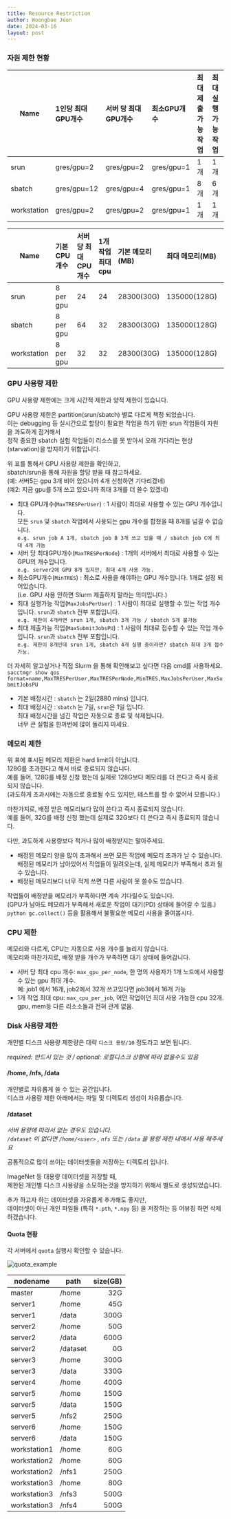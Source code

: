 ```yaml
---
title: Resource Restriction
author: Woongbae Jeon
date: 2024-03-16
layout: post
---
```


### 자원 제한 현황

|Name | 1인당 최대GPU개수 | 서버 당 최대GPU개수 | 최소GPU개수 | 최대 제출가능 작업 | 최대 실행가능 작업 |  
|----|:---|:---|:---|:---|:---|  
|srun    |   gres/gpu=2 | gres/gpu=2 | gres/gpu=1 | 1개 | 1개 |
|sbatch  |   gres/gpu=12 | gres/gpu=4 | gres/gpu=1 | 8개 | 6개 |
|workstation  |  gres/gpu=2 | gres/gpu=2 | gres/gpu=1 | 1개 | 1개 |

|Name | 기본 CPU개수 | 서버당 최대CPU개수 | 1개 작업 최대 cpu | 기본 메모리(MB) | 최대 메모리(MB) | 기본 배정 시간 | 최대 배정 시간|  
|----|:---|:---|:---|:---|:---|:---|:---|
|srun  | 8 per gpu|24|24| 28300(30G)|135000(128G)| 없음| 1440(1day)|
|sbatch| 8 per gpu|64|32| 28300(30G)|135000(128G)| 2880(2days)| 10080(7days)|
|workstation | 8 per gpu|32|32| 28300(30G)|135000(128G)| 2880(2days)| 4320(3days)|

### GPU 사용량 제한

GPU 사용량 제한에는 크게 시간적 제한과 양적 제한이 있습니다.

GPU 사용량 제한은 partition(srun/sbatch) 별로 다르게 책정 되었습니다.  
이는 debugging 등 실시간으로 할당이 필요한 작업을 하기 위한 srun 작업들이 자원을 과도하게 점거해서  
정작 중요한 sbatch 실험 작업들이 리소스를 못 받아서 오래 기다리는 현상(starvation)을 방지하기 위함입니다.

위 표를 통해서 GPU 사용량 제한을 확인하고,  
sbatch/srun을 통해 자원을 할당 받을 때 참고하세요.  
(예: 서버5는 gpu 3개 비어 있으니까 4개 신청하면 기다리겠네)  
(예2: 지금 gpu를 5개 쓰고 있으니까 최대 3개를 더 쓸수 있겠네) 

- 최대 GPU개수(`MaxTRESPerUser`) : 1 사람이 최대로 사용할 수 있는 GPU 개수입니다.
    <br> 모든 `srun` 및 `sbatch` 작업에서 사용되는 gpu 개수를 합쳤을 때 8개를 넘길 수 없습니다.
    <br> `e.g. srun job A 1개, sbatch job B 3개 쓰고 있을 때 / sbatch job C에 최대 4개 가능`
- 서버 당 최대GPU개수(`MaxTRESPerNode`) : 1개의 서버에서 최대로 사용할 수 있는 GPU의 개수입니다.
    <br> `e.g. server2에 GPU 8개 있지만, 최대 4개 사용 가능.`
- 최소GPU개수(`MinTRES`) : 최소로 사용을 해야하는 GPU 개수입니다. 1개로 설정 되어있습니다. <br>
    (i.e. GPU 사용 안하면 Slurm 제출하지 말라는 의미입니다.)
- 최대 실행가능 작업(`MaxJobsPerUser`) : 1 사람이 최대로 실행할 수 있는 작업 개수입니다. `srun`과 `sbatch` 전부 포함입니다.
    <br> `e.g. 제한이 4개라면 srun 1개, sbatch 3개 가능 / sbatch 5개 불가능`
- 최대 제출가능 작업(`MaxSubmitJobsPU`) : 1 사람이 최대로 접수할 수 있는 작업 개수입니다. `srun`과 `sbatch` 전부 포함입니다.
    <br> `e.g. 제한이 8개인데 srun 1개, sbatch 4개 실행 중이라면? sbatch 최대 3개 접수 가능.`

더 자세히 알고싶거나 직접 Slurm 을 통해 확인해보고 싶다면 다음 cmd를 사용하세요.  
`sacctmgr show qos format=name,MaxTRESPerUser,MaxTRESPerNode,MinTRES,MaxJobsPerUser,MaxSubmitJobsPU`

- 기본 배정시간 : `sbatch` 는 2일(2880 mins) 입니다.
- 최대 배정시간 : `sbatch` 는 7일, `srun`은 1일 입니다.
    <br> 최대 배정시간을 넘긴 작업은 자동으로 종료 및 삭제됩니다.
    <br> 너무 큰 실험을 한꺼번에 많이 돌리지 마세요.

### 메모리 제한

위 표에 표시된 메모리 제한은 hard limit이 아닙니다.  
128G를 초과한다고 해서 바로 종료되지 않습니다.  
예를 들어, 128G를 배정 신청 했는데 실제로 128G보다 메모리를 더 쓴다고 즉시 종료되지 않습니다.  
(과도하게 초과시에는 자동으로 종료될 수도 있지만, 테스트를 할 수 없어서 모릅니다.)

마찬가지로, 배정 받은 메모리보다 많이 쓴다고 즉시 종료되지 않습니다.  
예를 들어, 32G를 배정 신청 했는데 실제로 32G보다 더 쓴다고 즉시 종료되지 않습니다.  

다만, 과도하게 사용량보다 적거나 많이 배정받지는 말아주세요.  

- 배정된 메모리 양을 많이 초과해서 쓰면 모든 작업에 메모리 초과가 날 수 있습니다. <br> 배정된 메모리가 남아있어서 작업들이 밀려오는데, 실제 메모리가 부족해서 초과 될 수 있습니다.
- 배정된 메모리보다 너무 적게 쓰면 다른 사람이 못 쓸수도 있습니다.

작업들이 배정받을 메모리가 부족하다면 계속 기다릴수도 있습니다.  
(GPU가 남아도 메모리가 부족해서 새로운 작업이 대기(PD) 상태에 들어갈 수 있음.)  
`python gc.collect()` 등을 활용해서 불필요한 메모리 사용을 줄여봅시다.

### CPU 제한

메모리와 다르게, CPU는 자동으로 사용 개수를 늘리지 않습니다.  
메모리와 마찬가지로, 배정 받을 개수가 부족하면 대기 상태에 들어갑니다.  

- 서버 당 최대 cpu 개수: `max_gpu_per_node`, 한 명의 사용자가 1개 노드에서 사용할 수 있는 gpu 최대 개수. <br>
  예: job1 에서 16개, job2에서 32개 쓰고있다면 job3에서 16개 가능
- 1개 작업 최대 cpu: `max_cpu_per_job`, 어떤 작업이던 최대 사용 가능한 cpu 32개. <br>
  gpu, mem등 다른 리소소들과 전혀 관계 없음.

### Disk 사용량 제한

개인별 디스크 사용량 제한량은 대략 `디스크 용량/10` 정도라고 보면 됩니다.

*required: 반드시 있는 것 / optional: 로컬디스크 상황에 따라 없을수도 있음*

#### /home, /nfs, /data

개인별로 자유롭게 쓸 수 있는 공간입니다.  
디스크 사용량 제한 아래에서는 파일 및 디렉토리 생성이 자유롭습니다.

#### /dataset

*서버 용량에 따라서 없는 경우도 있습니다.*  
*`/dataset` 이 없다면 `/home/<user>` , `nfs` 또는 `/data` 을 용량 제한 내에서 사용 해주세요*  

공통적으로 많이 쓰이는 데이터셋들을 저장하는 디렉토리 입니다.  

ImageNet 등 대용량 데이터셋을 저장할 때,  
제한된 개인별 디스크 사용량을 소모하는것을 방지하기 위해서 별도로 생성되었습니다.  

추가 하고자 하는 데이터셋을 자유롭게 추가해도 좋지만,  
데이터셋이 아닌 개인 파일들 (특히 `*.pth`, `*.npy` 등) 을 저장하는 등 어뷰징 하면 삭제 하겠습니다.

#### Quota 현황

각 서버에서 `quota` 실행시 확인할 수 있습니다.

![quota_example](/miil/assets/quota_example.png)

| nodename | path | size(GB) |
|------|------|------:|
|master |  /home | 32G |
|server1 | /home | 45G |
|server1 | /data | 300G |
|server2 | /home | 50G |
|server2 | /data | 600G |
|server2 | /dataset | 0G |
|server3 | /home | 300G |
|server3 | /data | 330G |
|server4 | /home | 400G |
|server5 | /home | 150G |
|server5 | /data | 150G |
|server5 | /nfs2 | 250G |
|server6 | /home | 150G |
|server6 | /data | 150G |
|workstation1 | /home | 60G |
|workstation2 | /home | 60G |
|workstation2 | /nfs1 | 250G |
|workstation3 | /home | 80G |
|workstation3 | /nfs3 | 500G |
|workstation3 | /nfs4 | 500G |

<!-- | nodename | / size,quota | /home size,quota | /data size,quota | /data1 size,quota | /data2 size,quota | data3 size,quota |
|----------|--------|------------|------------|-------------|-------------|------------:|
|server1 | 246G, 20G | 600G, 45G | 1.8T, 300G |
|server2 | 210G, 20G | 630G, 50G | 8.5T, 600G |
|server3 |
|server4 |
|server5 |
|server6 |
|workstation1 | 567G | 344G |
|workstation2 | 567G | 344G |
|workstation3 | 567G | 344G | -->
